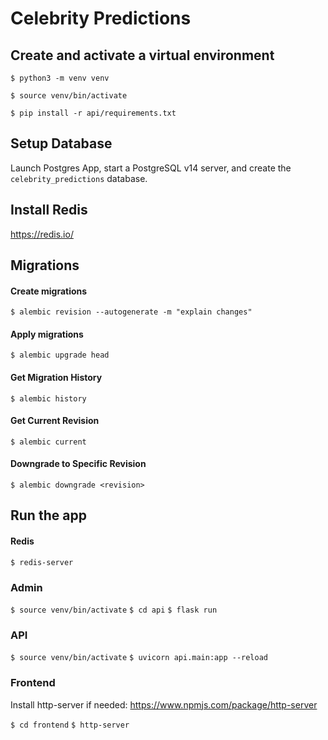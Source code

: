 # Celebrity Predictions

## Create and activate a virtual environment

`$ python3 -m venv venv`

`$ source venv/bin/activate`

`$ pip install -r api/requirements.txt`

## Setup Database

Launch Postgres App, start a PostgreSQL v14 server, and create the `celebrity_predictions` database.

## Install Redis
https://redis.io/

## Migrations

#### Create migrations
`$ alembic revision --autogenerate -m "explain changes"`

#### Apply migrations
`$ alembic upgrade head`

#### Get Migration History
`$ alembic history`

#### Get Current Revision
`$ alembic current`

#### Downgrade to Specific Revision
`$ alembic downgrade <revision>`

## Run the app

#### Redis
`$ redis-server`

### Admin
`$ source venv/bin/activate`
`$ cd api`
`$ flask run`

### API
`$ source venv/bin/activate`
`$ uvicorn api.main:app --reload`

### Frontend
Install http-server if needed: https://www.npmjs.com/package/http-server

`$ cd frontend`
`$ http-server`
